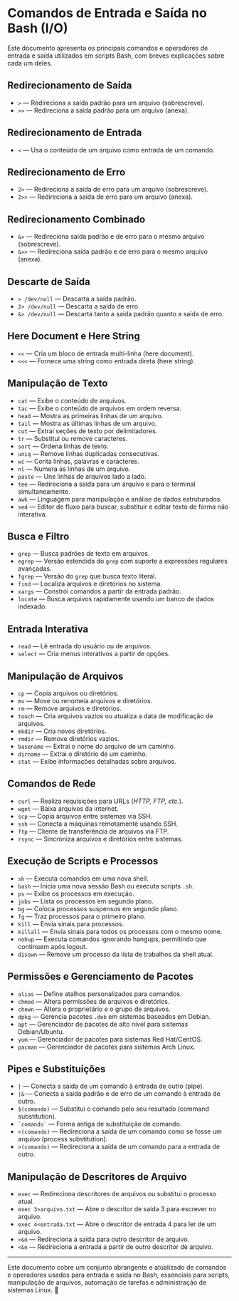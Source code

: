 # Comandos de Entrada e Saída no Bash (I/O)

Este documento apresenta os principais comandos e operadores de entrada e saída utilizados em scripts Bash, com breves explicações sobre cada um deles.

## Redirecionamento de Saída
- `>` — Redireciona a saída padrão para um arquivo (sobrescreve).
- `>>` — Redireciona a saída padrão para um arquivo (anexa).

## Redirecionamento de Entrada
- `<` — Usa o conteúdo de um arquivo como entrada de um comando.

## Redirecionamento de Erro
- `2>` — Redireciona a saída de erro para um arquivo (sobrescreve).
- `2>>` — Redireciona a saída de erro para um arquivo (anexa).

## Redirecionamento Combinado
- `&>` — Redireciona saída padrão e de erro para o mesmo arquivo (sobrescreve).
- `&>>` — Redireciona saída padrão e de erro para o mesmo arquivo (anexa).

## Descarte de Saída
- `> /dev/null` — Descarta a saída padrão.
- `2> /dev/null` — Descarta a saída de erro.
- `&> /dev/null` — Descarta tanto a saída padrão quanto a saída de erro.

## Here Document e Here String
- `<<` — Cria um bloco de entrada multi-linha (here document).
- `<<<` — Fornece uma string como entrada direta (here string).

## Manipulação de Texto
- `cat` — Exibe o conteúdo de arquivos.
- `tac` — Exibe o conteúdo de arquivos em ordem reversa.
- `head` — Mostra as primeiras linhas de um arquivo.
- `tail` — Mostra as últimas linhas de um arquivo.
- `cut` — Extrai seções de texto por delimitadores.
- `tr` — Substitui ou remove caracteres.
- `sort` — Ordena linhas de texto.
- `uniq` — Remove linhas duplicadas consecutivas.
- `wc` — Conta linhas, palavras e caracteres.
- `nl` — Numera as linhas de um arquivo.
- `paste` — Une linhas de arquivos lado a lado.
- `tee` — Redireciona a saída para um arquivo e para o terminal simultaneamente.
- `awk` — Linguagem para manipulação e análise de dados estruturados.
- `sed` — Editor de fluxo para buscar, substituir e editar texto de forma não interativa.

## Busca e Filtro
- `grep` — Busca padrões de texto em arquivos.
- `egrep` — Versão estendida do `grep` com suporte a expressões regulares avançadas.
- `fgrep` — Versão do `grep` que busca texto literal.
- `find` — Localiza arquivos e diretórios no sistema.
- `xargs` — Constrói comandos a partir da entrada padrão.
- `locate` — Busca arquivos rapidamente usando um banco de dados indexado.

## Entrada Interativa
- `read` — Lê entrada do usuário ou de arquivos.
- `select` — Cria menus interativos a partir de opções.

## Manipulação de Arquivos
- `cp` — Copia arquivos ou diretórios.
- `mv` — Move ou renomeia arquivos e diretórios.
- `rm` — Remove arquivos e diretórios.
- `touch` — Cria arquivos vazios ou atualiza a data de modificação de arquivos.
- `mkdir` — Cria novos diretórios.
- `rmdir` — Remove diretórios vazios.
- `basename` — Extrai o nome do arquivo de um caminho.
- `dirname` — Extrai o diretório de um caminho.
- `stat` — Exibe informações detalhadas sobre arquivos.

## Comandos de Rede
- `curl` — Realiza requisições para URLs (*HTTP, FTP, etc.*).
- `wget` — Baixa arquivos da internet.
- `scp` — Copia arquivos entre sistemas via SSH.
- `ssh` — Conecta a máquinas remotamente usando SSH.
- `ftp` — Cliente de transferência de arquivos via FTP.
- `rsync` — Sincroniza arquivos e diretórios entre sistemas.

## Execução de Scripts e Processos
- `sh` — Executa comandos em uma nova shell.
- `bash` — Inicia uma nova sessão Bash ou executa scripts `.sh`.
- `ps` — Exibe os processos em execução.
- `jobs` — Lista os processos em segundo plano.
- `bg` — Coloca processos suspensos em segundo plano.
- `fg` — Traz processos para o primeiro plano.
- `kill` — Envia sinais para processos.
- `killall` — Envia sinais para todos os processos com o mesmo nome.
- `nohup` — Executa comandos ignorando hangups, permitindo que continuem após logout.
- `disown` — Remove um processo da lista de trabalhos da shell atual.

## Permissões e Gerenciamento de Pacotes
- `alias` — Define atalhos personalizados para comandos.
- `chmod` — Altera permissões de arquivos e diretórios.
- `chown` — Altera o proprietário e o grupo de arquivos.
- `dpkg` — Gerencia pacotes `.deb` em sistemas baseados em Debian.
- `apt` — Gerenciador de pacotes de alto nível para sistemas Debian/Ubuntu.
- `yum` — Gerenciador de pacotes para sistemas Red Hat/CentOS.
- `pacman` — Gerenciador de pacotes para sistemas Arch Linux.

## Pipes e Substituições
- `|` — Conecta a saída de um comando à entrada de outro (pipe).
- `|&` — Conecta a saída padrão e de erro de um comando à entrada de outro.
- `$(comando)` — Substitui o comando pelo seu resultado (command substitution).
- `` `comando` `` — Forma antiga de substituição de comando.
- `<(comando)` — Redireciona a saída de um comando como se fosse um arquivo (process substitution).
- `>(comando)` — Redireciona a saída de um comando para a entrada de outro.

## Manipulação de Descritores de Arquivo
- `exec` — Redireciona descritores de arquivos ou substitui o processo atual.
- `exec 3>arquivo.txt` — Abre o descritor de saída 3 para escrever no arquivo.
- `exec 4<entrada.txt` — Abre o descritor de entrada 4 para ler de um arquivo.
- `>&n` — Redireciona a saída para outro descritor de arquivo.
- `<&n` — Redireciona a entrada a partir de outro descritor de arquivo.

---
Este documento cobre um conjunto abrangente e atualizado de comandos e operadores usados para entrada e saída no Bash, essenciais para scripts, manipulação de arquivos, automação de tarefas e administração de sistemas Linux. 🚀